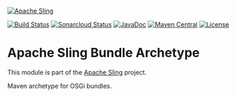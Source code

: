 [![Apache Sling](https://sling.apache.org/res/logos/sling.png)](https://sling.apache.org)

&#32;[![Build Status](https://ci-builds.apache.org/job/Sling/job/modules/job/sling-bundle-archetype/job/master/badge/icon)](https://ci-builds.apache.org/job/Sling/job/modules/job/sling-bundle-archetype/job/master/)&#32;[![Sonarcloud Status](https://sonarcloud.io/api/project_badges/measure?project=apache_sling-bundle-archetype&metric=alert_status)](https://sonarcloud.io/dashboard?id=apache_sling-bundle-archetype)&#32;[![JavaDoc](https://www.javadoc.io/badge/org.apache.sling/sling-bundle-archetype.svg)](https://www.javadoc.io/doc/org.apache.sling/sling-bundle-archetype)&#32;[![Maven Central](https://maven-badges.herokuapp.com/maven-central/org.apache.sling/sling-bundle-archetype/badge.svg)](https://search.maven.org/#search%7Cga%7C1%7Cg%3A%22org.apache.sling%22%20a%3A%22sling-bundle-archetype%22) [![License](https://img.shields.io/badge/License-Apache%202.0-blue.svg)](https://www.apache.org/licenses/LICENSE-2.0)

# Apache Sling Bundle Archetype

This module is part of the [Apache Sling](https://sling.apache.org) project.

Maven archetype for OSGi bundles.
